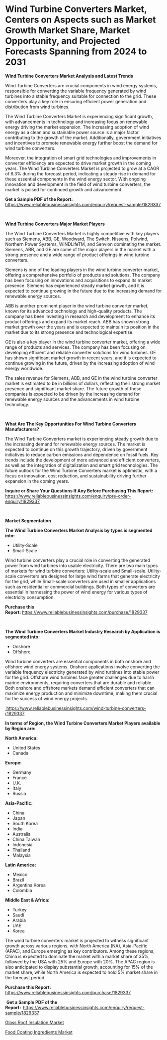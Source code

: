 <p><h1>Wind Turbine Converters Market, Centers on Aspects such as Market Growth Market Share, Market Opportunity, and Projected Forecasts Spanning from 2024 to 2031</h1></p><p><strong>Wind Turbine Converters Market Analysis and Latest Trends</strong></p>
<p><p>Wind Turbine Converters are crucial components in wind energy systems, responsible for converting the variable frequency generated by wind turbines into a stable frequency suitable for connection to the grid. These converters play a key role in ensuring efficient power generation and distribution from wind turbines.</p><p>The Wind Turbine Converters Market is experiencing significant growth, with advancements in technology and increasing focus on renewable energy driving the market expansion. The increasing adoption of wind energy as a clean and sustainable power source is a major factor contributing to the growth of the market. Additionally, government initiatives and incentives to promote renewable energy further boost the demand for wind turbine converters.</p><p>Moreover, the integration of smart grid technologies and improvements in converter efficiency are expected to drive market growth in the coming years. The Wind Turbine Converters Market is projected to grow at a CAGR of 6.3% during the forecast period, indicating a steady rise in demand for these essential components in the wind energy sector. With ongoing innovation and development in the field of wind turbine converters, the market is poised for continued growth and advancement.</p></p>
<p><strong>Get a Sample PDF of the Report:&nbsp;</strong> <a href="https://www.reliablebusinessinsights.com/enquiry/request-sample/1829337">https://www.reliablebusinessinsights.com/enquiry/request-sample/1829337</a></p>
<p>&nbsp;</p>
<p><strong>Wind Turbine Converters Major Market Players</strong></p>
<p><p>The Wind Turbine Converters Market is highly competitive with key players such as Siemens, ABB, GE, Woodward, The Switch, Nissens, Polwind, Northern Power Systems, WINDLifeTM, and Senvion dominating the market. Siemens, ABB, and GE are some of the major players in the market with a strong presence and a wide range of product offerings in wind turbine converters.</p><p>Siemens is one of the leading players in the wind turbine converter market, offering a comprehensive portfolio of products and solutions. The company has been focusing on innovations and acquisitions to expand its market presence. Siemens has experienced steady market growth, and it is expected to continue growing in the future due to the increasing demand for renewable energy sources.</p><p>ABB is another prominent player in the wind turbine converter market, known for its advanced technology and high-quality products. The company has been investing in research and development to enhance its product offerings and expand its market reach. ABB has shown strong market growth over the years and is expected to maintain its position in the market due to its strong presence and technological expertise.</p><p>GE is also a key player in the wind turbine converter market, offering a wide range of products and services. The company has been focusing on developing efficient and reliable converter solutions for wind turbines. GE has shown significant market growth in recent years, and it is expected to continue growing in the future, driven by the increasing adoption of wind energy worldwide.</p><p>The sales revenue for Siemens, ABB, and GE in the wind turbine converter market is estimated to be in billions of dollars, reflecting their strong market presence and significant market share. The future growth of these companies is expected to be driven by the increasing demand for renewable energy sources and the advancements in wind turbine technology.</p></p>
<p>&nbsp;</p>
<p><strong>What Are The Key Opportunities For Wind Turbine Converters Manufacturers?</strong></p>
<p><p>The Wind Turbine Converters market is experiencing steady growth due to the increasing demand for renewable energy sources. The market is expected to continue on this growth trajectory, driven by government initiatives to reduce carbon emissions and dependence on fossil fuels. Key trends include the development of more advanced and efficient converters, as well as the integration of digitalization and smart grid technologies. The future outlook for the Wind Turbine Converters market is optimistic, with a focus on innovation, cost reduction, and sustainability driving further expansion in the coming years.</p></p>
<p><strong>Inquire or Share Your Questions If Any Before Purchasing This Report:</strong> <a href="https://www.reliablebusinessinsights.com/enquiry/pre-order-enquiry/1829337">https://www.reliablebusinessinsights.com/enquiry/pre-order-enquiry/1829337</a></p>
<p>&nbsp;</p>
<p><strong>Market Segmentation</strong></p>
<p><strong>The Wind Turbine Converters Market Analysis by types is segmented into:</strong></p>
<p><ul><li>Utility-Scale</li><li>Small-Scale</li></ul></p>
<p><p>Wind turbine converters play a crucial role in converting the generated power from wind turbines into usable electricity. There are two main types of markets for wind turbine converters: Utility-scale and Small-scale. Utility-scale converters are designed for large wind farms that generate electricity for the grid, while Small-scale converters are used in smaller applications such as residential or commercial buildings. Both types of converters are essential in harnessing the power of wind energy for various types of electricity consumption.</p></p>
<p><strong>Purchase this Report:&nbsp;</strong><a href="https://www.reliablebusinessinsights.com/purchase/1829337">https://www.reliablebusinessinsights.com/purchase/1829337</a></p>
<p>&nbsp;</p>
<p><strong>The Wind Turbine Converters Market Industry Research by Application is segmented into:</strong></p>
<p><ul><li>Onshore</li><li>Offshore</li></ul></p>
<p><p>Wind turbine converters are essential components in both onshore and offshore wind energy systems. Onshore applications involve converting the variable frequency electricity generated by wind turbines into stable power for the grid. Offshore wind turbines face greater challenges due to harsh marine environments, requiring converters that are durable and reliable. Both onshore and offshore markets demand efficient converters that can maximize energy production and minimize downtime, making them crucial for the success of wind energy projects.</p></p>
<p><a href="https://www.reliablebusinessinsights.com/wind-turbine-converters-r1829337">&nbsp;https://www.reliablebusinessinsights.com/wind-turbine-converters-r1829337</a></p>
<p><strong>In terms of Region, the Wind Turbine Converters Market Players available by Region are:</strong></p>
<p>
    <p> <strong> North America: </strong>
        <ul>
            <li>United States</li>
            <li>Canada</li>
        </ul>
        </p> 
    <p> <strong> Europe: </strong>
        <ul>
            <li>Germany</li>
            <li>France</li>
            <li>U.K.</li>
            <li>Italy</li>
            <li>Russia</li>
        </ul>
        </p> 
    <p> <strong> Asia-Pacific: </strong>
        <ul>
            <li>China</li>
            <li>Japan</li>
            <li>South Korea</li>
            <li>India</li>
            <li>Australia</li>
            <li>China Taiwan</li>
            <li>Indonesia</li>
            <li>Thailand</li>
            <li>Malaysia</li>
        </ul>
        </p> 
    <p> <strong> Latin America: </strong>
        <ul>
            <li>Mexico</li>
            <li>Brazil</li>
            <li>Argentina Korea</li>
            <li>Colombia</li>
        </ul>
        </p> 
    <p> <strong> Middle East & Africa: </strong>
        <ul>
            <li>Turkey</li>
            <li>Saudi</li>
            <li>Arabia</li>
            <li>UAE</li>
            <li>Korea</li>
        </ul>
    </p>
    </p>
<p><p>The wind turbine converters market is projected to witness significant growth across various regions, with North America (NA), Asia-Pacific (APAC), and Europe emerging as key contributors. Among these regions, China is expected to dominate the market with a market share of 35%, followed by the USA with 25% and Europe with 20%. The APAC region is also anticipated to display substantial growth, accounting for 15% of the market share, while North America is expected to hold 5% market share in the forecast period.</p></p>
<p><strong>Purchase this Report: </strong><a href="https://www.reliablebusinessinsights.com/purchase/1829337">https://www.reliablebusinessinsights.com/purchase/1829337</a></p>
<p>&nbsp;<strong>Get a Sample PDF of the Report:&nbsp;&nbsp;</strong><a href="https://www.reliablebusinessinsights.com/enquiry/request-sample/1829337">https://www.reliablebusinessinsights.com/enquiry/request-sample/1829337</a></p>
<p><strong></strong></p>
<p><p><a href="https://view.publitas.com/reportprime-1/global-glass-roof-insulation-market-opportunities-and-forecast-for-period-from-2024-to-2031/">Glass Roof Insulation Market</a></p><p><a href="https://github.com/Jeralderzog65756e/Market-Research-Report-List-1/blob/main/food-coating-ingredients-market.md">Food Coating Ingredients Market</a></p></p>